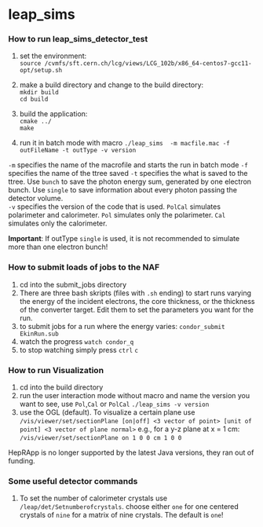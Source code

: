 # leap_sims

### How to run leap_sims_detector_test
1.  set the environment:  
  `source /cvmfs/sft.cern.ch/lcg/views/LCG_102b/x86_64-centos7-gcc11-opt/setup.sh`  

2.  make a build directory and change to the build directory:  
  `mkdir build`  
  `cd build`  

3. build the application:  
  `cmake ../`  
  `make`  
4. run it in batch mode with macro
  `./leap_sims  -m macfile.mac -f outFileName -t outType -v version`

  `-m` specifies the name of the macrofile and starts the run in batch mode
  `-f` specifies the name of the ttree saved
  `-t` specifies the what is saved to the ttree. Use `bunch` to save the photon energy sum, generated by one electron bunch. Use `single` to save information about every photon passing the detector volume.   
  `-v` specifies the version of the code that is used. `PolCal` simulates polarimeter and calorimeter. `Pol` simulates only the polarimeter. `Cal` simulates only the calorimeter.

  **Important**: If outType `single` is used, it is not recommended to simulate more than one electron bunch!

  ### How to submit loads of jobs to the NAF
  1. cd into the submit_jobs directory
  2. There are three bash skripts (files with `.sh` ending) to start runs varying the energy of the incident electrons, the core thickness, or the thickness of the converter target. Edit them to set the parameters you want for the run.
  3. to submit jobs for a run where the energy varies:
  `condor_submit EkinRun.sub`   
  4. watch the progress
  `watch condor_q`
  5. to stop watching simply press `ctrl` `c`

  ### How to run Visualization
  1. cd into the build directory
  2. run the user interaction mode without macro and name the version you want to see, use
     `Pol`,`Cal` or `PolCal`
  `./leap_sims -v version`   
  2. use the OGL (default). To visualize a certain plane use
     `/vis/viewer/set/sectionPlane [on|off] <3 vector of point> [unit of point] <3 vector of plane normal>`
     e.g., for a y-z plane at x = 1 cm:
     `/vis/viewer/set/sectionPlane on 1 0 0 cm 1 0 0`

  HepRApp is no longer supported by the latest Java versions, they ran out of funding. 

  ### Some useful detector commands
  1. To set the number of calorimeter crystals use `/leap/det/Setnumberofcrystals`.
     choose either `one` for one centered crystals of `nine` for a matrix of nine crystals. The default is `one`!
